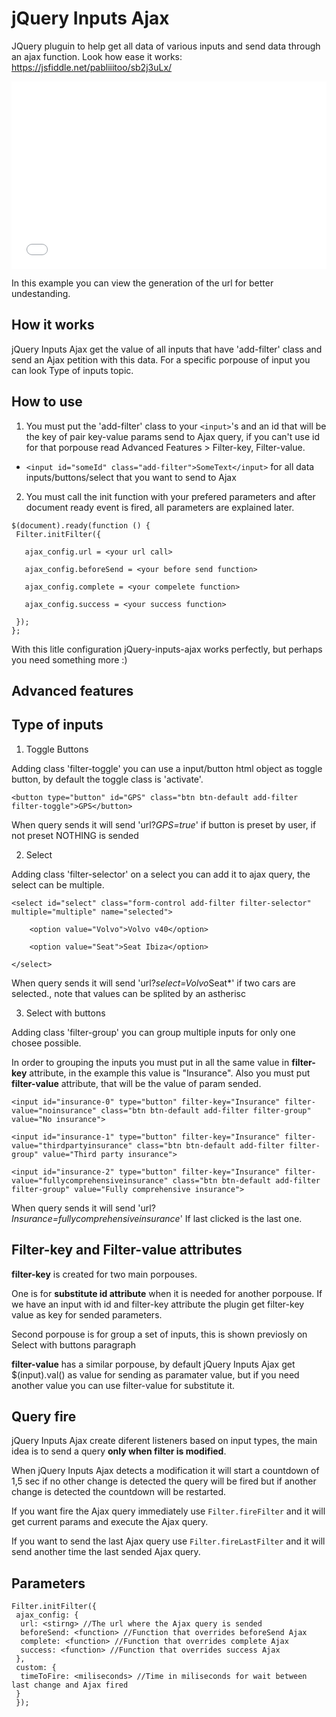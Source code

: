 # jQuery Inputs Ajax
JQuery pluguin to help get all data of various inputs and send data through an ajax function.
Look how ease it works: 
https://jsfiddle.net/pabliiitoo/sb2j3uLx/
<iframe width="100%" height="300" src="//jsfiddle.net/pabliiitoo/sb2j3uLx/embedded/" allowfullscreen="allowfullscreen" frameborder="0"></iframe>

In this example you can view the generation of the url for better undestanding.

## How it works
jQuery Inputs Ajax get the value of all inputs that have 'add-filter' class and send an Ajax petition with this data.
For a specific porpouse of input you can look Type of inputs topic.

## How to use

1. You must put the 'add-filter' class to your `<input>`'s and an id that will be the key of pair key-value params send to Ajax query, if you can't use id for that porpouse read Advanced Features > Filter-key, Filter-value.
  * `<input id="someId" class="add-filter">SomeText</input>` for all data inputs/buttons/select that you want to send to Ajax
2. You must call the init function with your prefered parameters and after document ready event is fired, all parameters are explained later.

  ```
  $(document).ready(function () {
   Filter.initFilter({
   
     ajax_config.url = <your url call>
     
     ajax_config.beforeSend = <your before send function>
     
     ajax_config.complete = <your compelete function>
     
     ajax_config.success = <your success function>
     
   });
  };
  ```

With this litle configuration jQuery-inputs-ajax works perfectly, but perhaps you need something more :)

## Advanced features

## Type of inputs

1. Toggle Buttons

  Adding class 'filter-toggle' you can use a input/button html object as toggle button, by default the toggle class is 'activate'.
  
  `<button type="button" id="GPS" class="btn btn-default add-filter filter-toggle">GPS</button>` 
  
  When query sends it will send 'url?*GPS=true*' if button is preset by user, if not preset NOTHING is sended

2. Select

  Adding class 'filter-selector' on a select you can add it to ajax query, the select can be multiple.
  
  ```
  <select id="select" class="form-control add-filter filter-selector" multiple="multiple" name="selected">
  
      <option value="Volvo">Volvo v40</option>
      
      <option value="Seat">Seat Ibiza</option>
      
  </select>
  ```
  
  When query sends it will send 'url?*select=Volvo*Seat*' if two cars are selected., note that values can be splited by an astherisc

3. Select with buttons

  Adding class 'filter-group' you can group multiple inputs for only one chosee possible. 
  
  In order to grouping the inputs you must put in all the same value in **filter-key** attribute, in the example this value is "Insurance".
  Also you must put **filter-value** attribute, that will be the value of param sended.
  
  ```
  <input id="insurance-0" type="button" filter-key="Insurance" filter-value="noinsurance" class="btn btn-default add-filter filter-group" value="No insurance">
  
  <input id="insurance-1" type="button" filter-key="Insurance" filter-value="thirdpartyinsurance" class="btn btn-default add-filter filter-group" value="Third party insurance">
  
  <input id="insurance-2" type="button" filter-key="Insurance" filter-value="fullycomprehensiveinsurance" class="btn btn-default add-filter filter-group" value="Fully comprehensive insurance">
  ```
  
  When query sends it will send 'url?*Insurance=fullycomprehensiveinsurance*' If last clicked is the last one.


## Filter-key and Filter-value attributes

**filter-key** is created for two main porpouses. 

One is for **substitute id attribute** when it is needed for another porpouse. If we have an input with id and filter-key attribute the plugin get filter-key value as key for sended parameters.

Second porpouse is for group a set of inputs, this is shown previosly on Select with buttons paragraph

**filter-value** has a similar porpouse, by default jQuery Inputs Ajax get $(input).val() as value for sending as paramater value, but if you need another value you can use filter-value for substitute it.

## Query fire

jQuery Inputs Ajax create diferent listeners based on input types, the main idea is to send a query **only when filter is modified**.

When jQuery Inputs Ajax detects a modification it will start a countdown of 1,5 sec if no other change is detected the query will be fired but if another change is detected the countdown will be restarted.

If you want fire the Ajax query immediately use `Filter.fireFilter` and it will get current params and execute the Ajax query.

If you want to send the last Ajax query use `Filter.fireLastFilter` and it will send another time the last sended Ajax query.

## Parameters

```
Filter.initFilter({
 ajax_config: {
  url: <stirng> //The url where the Ajax query is sended
  beforeSend: <function> //Function that overrides beforeSend Ajax
  complete: <function> //Function that overrides complete Ajax
  success: <function> //Function that overrides success Ajax
 },
 custom: {
  timeToFire: <miliseconds> //Time in miliseconds for wait between last change and Ajax fired
 }
 });

